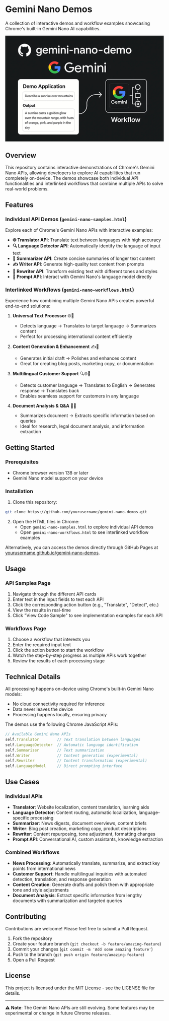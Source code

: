 # Gemini Nano Demos

A collection of interactive demos and workflow examples showcasing Chrome's built-in Gemini Nano AI capabilities.

![Gemini Nano Demos](assets/gemini-nano-featured-image.webp)

## Overview

This repository contains interactive demonstrations of Chrome's Gemini Nano APIs, allowing developers to explore AI capabilities that run completely on-device. The demos showcase both individual API functionalities and interlinked workflows that combine multiple APIs to solve real-world problems.

## Features

### Individual API Demos (`gemini-nano-samples.html`)

Explore each of Chrome's Gemini Nano APIs with interactive examples:

- **🌐 Translator API**: Translate text between languages with high accuracy
- **🔍 Language Detector API**: Automatically identify the language of input text
- **📝 Summarizer API**: Create concise summaries of longer text content
- **✍️ Writer API**: Generate high-quality text content from prompts
- **🔄 Rewriter API**: Transform existing text with different tones and styles
- **💬 Prompt API**: Interact with Gemini Nano's language model directly

### Interlinked Workflows (`gemini-nano-workflows.html`)

Experience how combining multiple Gemini Nano APIs creates powerful end-to-end solutions:

1. **Universal Text Processor** 🌐📝
   - Detects language → Translates to target language → Summarizes content
   - Perfect for processing international content efficiently

2. **Content Generation & Enhancement** ✍️🔄
   - Generates initial draft → Polishes and enhances content
   - Great for creating blog posts, marketing copy, or documentation

3. **Multilingual Customer Support** 🔍🌐💬
   - Detects customer language → Translates to English → Generates response → Translates back
   - Enables seamless support for customers in any language

4. **Document Analysis & Q&A** 📝💬
   - Summarizes document → Extracts specific information based on queries
   - Ideal for research, legal document analysis, and information extraction

## Getting Started

### Prerequisites

- Chrome browser version 138 or later
- Gemini Nano model support on your device

### Installation

1. Clone this repository:
```bash
git clone https://github.com/yourusername/gemini-nano-demos.git
```

2. Open the HTML files in Chrome:
   - Open `gemini-nano-samples.html` to explore individual API demos
   - Open `gemini-nano-workflows.html` to see interlinked workflow examples

Alternatively, you can access the demos directly through GitHub Pages at [yourusername.github.io/gemini-nano-demos](https://yourusername.github.io/gemini-nano-demos).

## Usage

### API Samples Page

1. Navigate through the different API cards
2. Enter text in the input fields to test each API
3. Click the corresponding action button (e.g., "Translate", "Detect", etc.)
4. View the results in real-time
5. Click "View Code Sample" to see implementation examples for each API

### Workflows Page

1. Choose a workflow that interests you
2. Enter the required input text
3. Click the action button to start the workflow
4. Watch the step-by-step progress as multiple APIs work together
5. Review the results of each processing stage

## Technical Details

All processing happens on-device using Chrome's built-in Gemini Nano models:

- No cloud connectivity required for inference
- Data never leaves the device
- Processing happens locally, ensuring privacy

The demos use the following Chrome JavaScript APIs:

```javascript
// Available Gemini Nano APIs
self.Translator        // Text translation between languages
self.LanguageDetector  // Automatic language identification
self.Summarizer        // Text summarization
self.Writer            // Content generation (experimental)
self.Rewriter          // Content transformation (experimental)
self.LanguageModel     // Direct prompting interface
```

## Use Cases

### Individual APIs

- **Translator**: Website localization, content translation, learning aids
- **Language Detector**: Content routing, automatic localization, language-specific processing
- **Summarizer**: News digests, document overviews, content briefs
- **Writer**: Blog post creation, marketing copy, product descriptions
- **Rewriter**: Content repurposing, tone adjustment, formatting changes
- **Prompt API**: Conversational AI, custom assistants, knowledge extraction

### Combined Workflows

- **News Processing**: Automatically translate, summarize, and extract key points from international news
- **Customer Support**: Handle multilingual inquiries with automated detection, translation, and response generation
- **Content Creation**: Generate drafts and polish them with appropriate tone and style adjustments
- **Document Analysis**: Extract specific information from lengthy documents with summarization and targeted queries

## Contributing

Contributions are welcome! Please feel free to submit a Pull Request.

1. Fork the repository
2. Create your feature branch (`git checkout -b feature/amazing-feature`)
3. Commit your changes (`git commit -m 'Add some amazing feature'`)
4. Push to the branch (`git push origin feature/amazing-feature`)
5. Open a Pull Request

## License

This project is licensed under the MIT License - see the LICENSE file for details.

---

⚠️ **Note**: The Gemini Nano APIs are still evolving. Some features may be experimental or change in future Chrome releases.